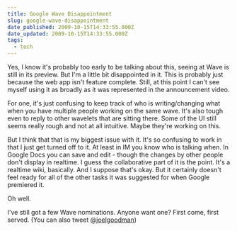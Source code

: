 ```yaml
---
title: Google Wave Disappointment
slug: google-wave-disappointment
date_published: 2009-10-15T14:33:55.000Z
date_updated: 2009-10-15T14:33:55.000Z
tags:
  - tech
---
```


Yes, I know it's probably too early to be talking about this, seeing at Wave is still in its preview. But I'm a little bit disappointed in it. This is probably just because the web app isn't feature complete. Still, at this point I can't see myself using it as broadly as it was represented in the announcement video.

For one, it's just confusing to keep track of who is writing/changing what when you have multiple people working on the same wave. It's also tough even to reply to other wavelets that are sitting there. Some of the UI still seems really rough and not at all intuitive. Maybe they're working on this.

But I think that that is my biggest issue with it. It's so confusing to work in that I just get turned off to it. At least in IM you know who is talking when. In Google Docs you can save and edit - though the changes by other people don't display in realtime. I guess the collaborative part of it is the point. It's a realtime wiki, basically. And I suppose that's okay. But it certainly doesn't feel ready for all of the other tasks it was suggested for when Google premiered it.

Oh well.

I've still got a few Wave nominations. Anyone want one? First come, first served. (You can also tweet @[joelgoodman](http://twitter.com/joelgoodman))
